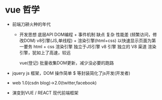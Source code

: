 # vue 哲学

- 前端刀耕火种的年代 
  - 开发思想
    底层API DOM编程 + 事件机制
    缺点 复杂
    性能差 (频繁访问，修改DOM)
    v8引擎(JS,单线程) + 渲染引擎(html+css)
    以快速显示页面为第一要务 html + css 渲染引擎 独立于JS引擎
    v8 引擎 独立的  V8 渠道 渲染引擎，犹如上了高速，较远

    vue(登记) 批量收集DOM更新，减少没必要的跑路

- jquery
  js 框架，DOM 操作简单
  $ 等封装简化了js开发(开发者)

- web 1.0(csdn blog)->2.0(twitter,facebook)
- 演变到VUE / REACT 现代前端框架
